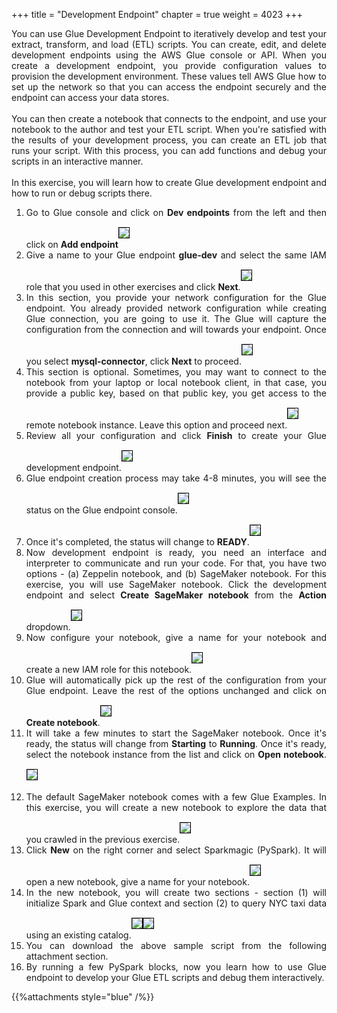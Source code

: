 +++
title = "Development Endpoint"
chapter = true
weight = 4023
+++

<div style="text-align: justify">
    You can use Glue Development Endpoint to iteratively develop and test your extract, transform, and load (ETL) scripts. You can create, edit, and delete development endpoints using the AWS Glue console or API. When you create a development endpoint, you provide configuration values to provision the development environment. These values tell AWS Glue how to set up the network so that you can access the endpoint securely and the endpoint can access your data stores.
    <br/><br/>You can then create a notebook that connects to the endpoint, and use your notebook to the author and test your ETL script. When you're satisfied with the results of your development process, you can create an ETL job that runs your script. With this process, you can add functions and debug your scripts in an interactive manner.
    <br/><br/>In this exercise, you will learn how to create Glue development endpoint and how to run or debug scripts there.
    <ol>
        <li>Go to Glue console and click on <b>Dev endpoints</b> from the left and then click on <b>Add endpoint</b><img src="/images/devend1.png" style="margin:15px 0px; border:1px solid black"/></li>
        <li>Give a name to your Glue endpoint <b>glue-dev</b> and select the same IAM role that you used in other exercises and click <b>Next</b>.<img src="/images/devend2.png" style="margin:15px 0px; border:1px solid black"/></li>
        <li>In this section, you provide your network configuration for the Glue endpoint. You already provided network configuration while creating Glue connection, you are going to use it. The Glue will capture the configuration from the connection and will towards your endpoint. Once you select <b>mysql-connector</b>, click <b>Next</b> to proceed.<img src="/images/devend3.png" style="margin:15px 0px; border:1px solid black"/></li>
        <li>This section is optional. Sometimes, you may want to connect to the notebook from your laptop or local notebook client, in that case, you provide a public key, based on that public key, you get access to the remote notebook instance. Leave this option and proceed next.<img src="/images/devend4.png" style="margin:15px 0px; border:1px solid black"/></li>
        <li>Review all your configuration and click <b>Finish</b> to create your Glue development endpoint.<img src="/images/devend5.png" style="margin:15px 0px; border:1px solid black"/></li>
        <li>Glue endpoint creation process may take 4-8 minutes, you will see the status on the Glue endpoint console.<img src="/images/devend6.png" style="margin:15px 0px; border:1px solid black"/></li>
        <li>Once it's completed, the status will change to <b>READY</b>.<img src="/images/devend7.png" style="margin:15px 0px; border:1px solid black"/></li>
        <li>Now development endpoint is ready, you need an interface and interpreter to communicate and run your code. For that, you have two options - (a) Zeppelin notebook, and (b) SageMaker notebook. For this exercise, you will use SageMaker notebook. Click the development endpoint and select <b>Create SageMaker notebook</b> from the <b>Action</b> dropdown.<img src="/images/devend8.png" style="margin:15px 0px; border:1px solid black"/></li>
        <li>Now configure your notebook, give a name for your notebook and create a new IAM role for this notebook.<img src="/images/devend9.png" style="margin:15px 0px; border:1px solid black"/></li>
        <li>Glue will automatically pick up the rest of the configuration from your Glue endpoint. Leave the rest of the options unchanged and click on <b>Create notebook</b>.<img src="/images/devend10.png" style="margin:15px 0px; border:1px solid black"/></li>
        <li>It will take a few minutes to start the SageMaker notebook. Once it's ready, the status will change from <b>Starting</b> to <b>Running</b>. Once it's ready, select the notebook instance from the list and click on <b>Open notebook</b>.<img src="/images/devend11.png" style="margin:15px 0px; border:1px solid black"/></li>
        <li>The default SageMaker notebook comes with a few Glue Examples. In this exercise, you will create a new notebook to explore the data that you crawled in the previous exercise.<img src="/images/devend12.png" style="margin:15px 0px; border:1px solid black"/></li>
        <li>Click <b>New</b> on the right corner and select Sparkmagic (PySpark). It will open a new notebook, give a name for your notebook.<img src="/images/devend13.png" style="margin:15px 0px; border:1px solid black"/></li>
        <li>In the new notebook, you will create two sections - section (1) will initialize Spark and Glue context and section (2) to query NYC taxi data using an existing catalog.<img src="/images/devend14.png" style="margin:15px 0px; border:1px solid black"/><img src="/images/devend15.png" style="margin:15px 0px; border:1px solid black"/></li>
        <li>You can download the above sample script from the following attachment section.</li>
        <li>By running a few PySpark blocks, now you learn how to use Glue endpoint to develop your Glue ETL scripts and debug them interactively.</li>
    </ol>
    {{%attachments style="blue" /%}}
</div>